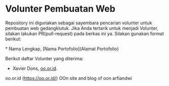 # Volunter Pembuatan Web

Repository ini digunakan sebagai sayembara pencarian volunter untuk pembuatan web gedangklutuk. Jika Anda tertarik untuk menjadi Volunter, silakan lakukan PR(pull-request) pada berkas ini ya. Silakan gunakan format berikut:


\* Nama Lengkap, [Nama Portofolio](Alamat Portofolio)


Berikut daftar Volunter yang diterima:

* Xavier Dons, [oo.or.id](https://oo.or.id).

oo.or.id (https://oo.or.id/)
OOn
site and blog of oon arfiandwi
